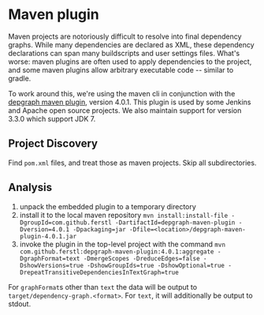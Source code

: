 # Maven plugin

Maven projects are notoriously difficult to resolve into final dependency
graphs. While many dependencies are declared as XML, these dependency
declarations can span many buildscripts and user settings files. What's worse:
maven plugins are often used to apply dependencies to the project, and some
maven plugins allow arbitrary executable code -- similar to gradle.

To work around this, we're using the maven cli in conjunction with the [depgraph
maven plugin](https://github.com/ferstl/depgraph-maven-plugin), version 4.0.1.
This plugin is used by some Jenkins and Apache open source projects. We also maintain support for version 3.3.0 which support JDK 7.

## Project Discovery

Find `pom.xml` files, and treat those as maven projects. Skip all subdirectories.

## Analysis

1. unpack the embedded plugin to a temporary directory
2. install it to the local maven repository `mvn install:install-file -DgroupId=com.github.ferstl -DartifactId=depgraph-maven-plugin -Dversion=4.0.1 -Dpackaging=jar -Dfile=<location>/depgraph-maven-plugin-4.0.1.jar`
3. invoke the plugin in the top-level project with the command `mvn com.github.ferstl:depgraph-maven-plugin:4.0.1:aggregate -DgraphFormat=text -DmergeScopes -DreduceEdges=false -DshowVersions=true -DshowGroupIds=true -DshowOptional=true -DrepeatTransitiveDependenciesInTextGraph=true`

For `graphFormat`s other than `text` the data will be output to
`target/dependency-graph.<format>`. For `text`, it will additionally be output
to stdout.
